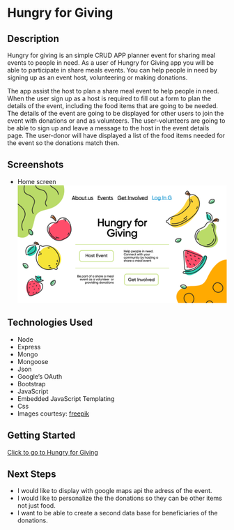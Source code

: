 # Hungry for Giving
## Description
Hungry for giving is an simple CRUD APP planner event for sharing meal events to people in need. As a user of Hungry for Giving app you will be able to participate in share meals events. You can help people in need by signing up as an event host, volunteering or making donations. 

The app assist the host to plan a share meal event to help people in need. When the user sign up as a host is required to fill out a form to plan the details of the event, including the food items that are going to be needed.  The  details of the event are going to be displayed for other users to join the event with donations or and as volunteers. The user-volunteers are going to be able to sign up and leave a message to the host in the event details page. The user-donor will have displayed a list of the food items needed for the event so the donations match then.

## Screenshots
- Home screen 
![Home Page](public/images/home-page.jpg)
## Technologies Used
- Node
- Express
- Mongo
- Mongoose
- Json
- Google’s OAuth 
- Bootstrap
- JavaScript
- Embedded JavaScript Templating
- Css
- Images courtesy: [freepik](https://www.freepik.com/")

## Getting Started
[Click to go to Hungry for Giving]()

## Next Steps
- I would like to display with google maps api the adress of the event.
- I would like to personalize the the donations so they can be other items not just food.
- I want to be able to create a second data base for beneficiaries of the donations. 
